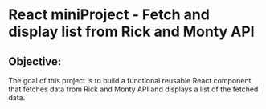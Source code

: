 # React miniProject - Fetch and display list from Rick and Monty API

## Objective:

The goal of this project is to build a functional reusable React component that fetches data from Rick and Monty API and displays a list of the fetched data.
